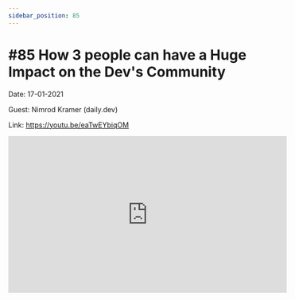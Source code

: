 ```yaml
---
sidebar_position: 85
---
```


# #85 How 3 people can have a Huge Impact on the Dev's Community

Date: 17-01-2021

Guest: Nimrod Kramer (daily.dev)

Link: https://youtu.be/eaTwEYbiqOM

<iframe width="560" height="315" src="https://www.youtube.com/embed/eaTwEYbiqOM" title="YouTube video player" frameborder="0" allow="accelerometer; autoplay; clipboard-write; encrypted-media; gyroscope; picture-in-picture; web-share" allowfullscreen></iframe>